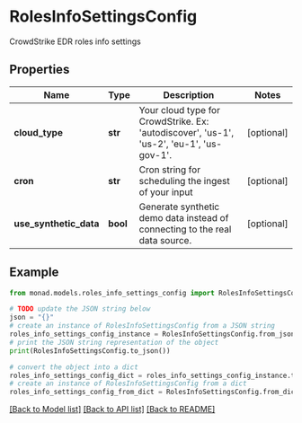 # RolesInfoSettingsConfig

CrowdStrike EDR roles info settings

## Properties

Name | Type | Description | Notes
------------ | ------------- | ------------- | -------------
**cloud_type** | **str** | Your cloud type for CrowdStrike. Ex: &#39;autodiscover&#39;, &#39;us-1&#39;, &#39;us-2&#39;, &#39;eu-1&#39;, &#39;us-gov-1&#39;. | [optional] 
**cron** | **str** | Cron string for scheduling the ingest of your input | [optional] 
**use_synthetic_data** | **bool** | Generate synthetic demo data instead of connecting to the real data source. | [optional] 

## Example

```python
from monad.models.roles_info_settings_config import RolesInfoSettingsConfig

# TODO update the JSON string below
json = "{}"
# create an instance of RolesInfoSettingsConfig from a JSON string
roles_info_settings_config_instance = RolesInfoSettingsConfig.from_json(json)
# print the JSON string representation of the object
print(RolesInfoSettingsConfig.to_json())

# convert the object into a dict
roles_info_settings_config_dict = roles_info_settings_config_instance.to_dict()
# create an instance of RolesInfoSettingsConfig from a dict
roles_info_settings_config_from_dict = RolesInfoSettingsConfig.from_dict(roles_info_settings_config_dict)
```
[[Back to Model list]](../README.md#documentation-for-models) [[Back to API list]](../README.md#documentation-for-api-endpoints) [[Back to README]](../README.md)


